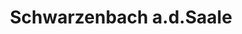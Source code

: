 ---
title: Schwarzenbach a.d.Saale
url: /schwarzenbach-a-d-saale/
latitude: 50.218
longitude: 11.938
---